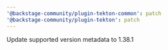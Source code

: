 ```yaml
---
'@backstage-community/plugin-tekton-common': patch
'@backstage-community/plugin-tekton': patch
---
```


Update supported version metadata to 1.38.1
